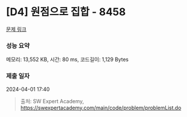 # [D4] 원점으로 집합 - 8458 

[문제 링크](https://swexpertacademy.com/main/code/problem/problemDetail.do?contestProbId=AWzaq5KKk_ADFAVU) 

### 성능 요약

메모리: 13,552 KB, 시간: 80 ms, 코드길이: 1,129 Bytes

### 제출 일자

2024-04-01 17:40



> 출처: SW Expert Academy, https://swexpertacademy.com/main/code/problem/problemList.do